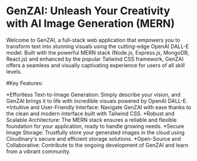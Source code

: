# GenZAI: Unleash Your Creativity with AI Image Generation (MERN)

Welcome to GenZAI, a full-stack web application that empowers you to transform text into stunning visuals using the cutting-edge OpenAI DALL-E model. Built with the powerful MERN stack (Node.js, Express.js, MongoDB, React.js) and enhanced by the popular Tailwind CSS framework, GenZAI offers a seamless and visually captivating experience for users of all skill levels.

#Key Features:

*Effortless Text-to-Image Generation: Simply describe your vision, and GenZAI brings it to life with incredible visuals powered by OpenAI DALL-E.
*Intuitive and User-Friendly Interface: Navigate GenZAI with ease thanks to the clean and modern interface built with Tailwind CSS.
*Robust and Scalable Architecture: The MERN stack ensures a reliable and flexible foundation for your application, ready to handle growing needs.
*Secure Image Storage: Trustfully store your generated images in the cloud using Cloudinary's secure and efficient storage solutions.
*Open-Source and Collaborative: Contribute to the ongoing development of GenZAI and learn from a vibrant community.

